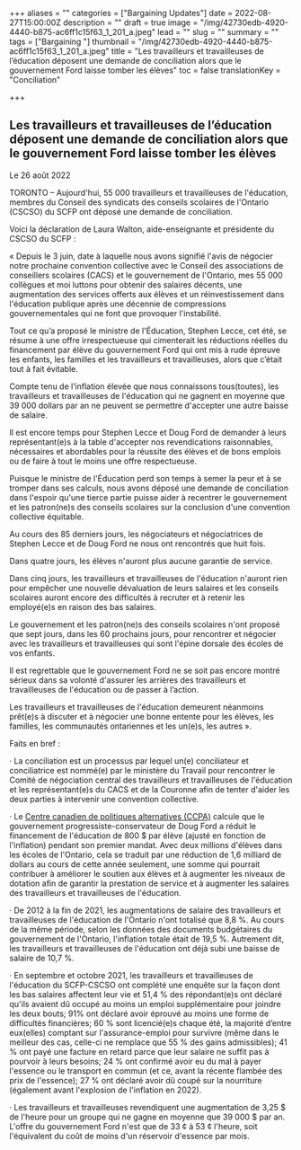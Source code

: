 +++
aliases = ""
categories = ["Bargaining Updates"]
date = 2022-08-27T15:00:00Z
description = ""
draft = true
image = "/img/42730edb-4920-4440-b875-ac6ff1c15f63_1_201_a.jpeg"
lead = ""
slug = ""
summary = ""
tags = ["Bargaining "]
thumbnail = "/img/42730edb-4920-4440-b875-ac6ff1c15f63_1_201_a.jpeg"
title = "Les travailleurs et travailleuses de l’éducation déposent une demande de conciliation alors que le gouvernement Ford laisse tomber les élèves"
toc = false
translationKey = "Conciliation"

+++
## **Les travailleurs et travailleuses de l’éducation déposent une demande de conciliation alors que le gouvernement Ford laisse tomber les élèves**

Le 26 août 2022

TORONTO – Aujourd'hui, 55 000 travailleurs et travailleuses de l'éducation, membres du Conseil des syndicats des conseils scolaires de l'Ontario (CSCSO) du SCFP ont déposé une demande de conciliation.

Voici la déclaration de Laura Walton, aide-enseignante et présidente du CSCSO du SCFP :

« Depuis le 3 juin, date à laquelle nous avons signifié l'avis de négocier notre prochaine convention collective avec le Conseil des associations de conseillers scolaires (CACS) et le gouvernement de l'Ontario, mes 55 000 collègues et moi luttons pour obtenir des salaires décents, une augmentation des services offerts aux élèves et un réinvestissement dans l'éducation publique après une décennie de compressions gouvernementales qui ne font que provoquer l'instabilité.

Tout ce qu’a proposé le ministre de l'Éducation, Stephen Lecce, cet été, se résume à une offre irrespectueuse qui cimenterait les réductions réelles du financement par élève du gouvernement Ford qui ont mis à rude épreuve les enfants, les familles et les travailleurs et travailleuses, alors que c’était tout à fait évitable.

Compte tenu de l’inflation élevée que nous connaissons tous(toutes), les travailleurs et travailleuses de l'éducation qui ne gagnent en moyenne que 39 000 dollars par an ne peuvent se permettre d'accepter une autre baisse de salaire.

Il est encore temps pour Stephen Lecce et Doug Ford de demander à leurs représentant(e)s à la table d'accepter nos revendications raisonnables, nécessaires et abordables pour la réussite des élèves et de bons emplois ou de faire à tout le moins une offre respectueuse.

Puisque le ministre de l'Éducation perd son temps à semer la peur et à se tromper dans ses calculs, nous avons déposé une demande de conciliation dans l'espoir qu'une tierce partie puisse aider à recentrer le gouvernement et les patron(ne)s des conseils scolaires sur la conclusion d'une convention collective équitable.

Au cours des 85 derniers jours, les négociateurs et négociatrices de Stephen Lecce et de Doug Ford ne nous ont rencontrés que huit fois.

Dans quatre jours, les élèves n'auront plus aucune garantie de service.

Dans cinq jours, les travailleurs et travailleuses de l'éducation n'auront rien pour empêcher une nouvelle dévaluation de leurs salaires et les conseils scolaires auront encore des difficultés à recruter et à retenir les employé(e)s en raison des bas salaires.

Le gouvernement et les patron(ne)s des conseils scolaires n'ont proposé que sept jours, dans les 60 prochains jours, pour rencontrer et négocier avec les travailleurs et travailleuses qui sont l'épine dorsale des écoles de vos enfants.

Il est regrettable que le gouvernement Ford ne se soit pas encore montré sérieux dans sa volonté d'assurer les arrières des travailleurs et travailleuses de l'éducation ou de passer à l’action.

Les travailleurs et travailleuses de l'éducation demeurent néanmoins prêt(e)s à discuter et à négocier une bonne entente pour les élèves, les familles, les communautés ontariennes et les un(e)s, les autres ».

Faits en bref :

· La conciliation est un processus par lequel un(e) conciliateur et conciliatrice est nommé(e) par le ministère du Travail pour rencontrer le Comité de négociation central des travailleurs et travailleuses de l'éducation et les représentant(e)s du CACS et de la Couronne afin de tenter d'aider les deux parties à intervenir une convention collective.

· Le [Centre canadien de politiques alternatives (CCPA)](https://policyalternatives.ca/newsroom/news-releases/ontario-school-board-funding-fell-800-student-over-four-years-ccpa) calcule que le gouvernement progressiste-conservateur de Doug Ford a réduit le financement de l'éducation de 800 $ par élève (ajusté en fonction de l'inflation) pendant son premier mandat. Avec deux millions d'élèves dans les écoles de l'Ontario, cela se traduit par une réduction de 1,6 milliard de dollars au cours de cette année seulement, une somme qui pourrait contribuer à améliorer le soutien aux élèves et à augmenter les niveaux de dotation afin de garantir la prestation de service et à augmenter les salaires des travailleurs et travailleuses de l'éducation.

· De 2012 à la fin de 2021, les augmentations de salaire des travailleurs et travailleuses de l'éducation de l'Ontario n'ont totalisé que 8,8 %. Au cours de la même période, selon les données des documents budgétaires du gouvernement de l'Ontario, l'inflation totale était de 19,5 %. Autrement dit, les travailleurs et travailleuses de l'éducation ont déjà subi une baisse de salaire de 10,7 %.

· En septembre et octobre 2021, les travailleurs et travailleuses de l'éducation du SCFP-CSCSO ont complété une enquête sur la façon dont les bas salaires affectent leur vie et 51,4 % des répondant(e)s ont déclaré qu'ils avaient dû occupé au moins un emploi supplémentaire pour joindre les deux bouts; 91% ont déclaré avoir éprouvé au moins une forme de difficultés financières; 60 % sont licencié(e)s chaque été, la majorité d’entre eux(elles) comptant sur l'assurance-emploi pour survivre (même dans le meilleur des cas, celle-ci ne remplace que 55 % des gains admissibles); 41 % ont payé une facture en retard parce que leur salaire ne suffit pas à pourvoir à leurs besoins; 24 % ont confirmé avoir eu du mal à payer l'essence ou le transport en commun (et ce, avant la récente flambée des prix de l'essence); 27 % ont déclaré avoir dû coupé sur la nourriture (également avant l'explosion de l'inflation en 2022).

· Les travailleurs et travailleuses revendiquent une augmentation de 3,25 $ de l'heure pour un groupe qui ne gagne en moyenne que 39 000 $ par an. L'offre du gouvernement Ford n'est que de 33 ¢ à 53 ¢ l'heure, soit l'équivalent du coût de moins d'un réservoir d'essence par mois.